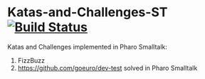 # Katas-and-Challenges-ST  [![Build Status](https://travis-ci.org/vitormcruz/Katas-and-Challenges-ST.svg?branch=master)](https://travis-ci.org/vitormcruz/Katas-and-Challenges-ST)

Katas and Challenges implemented in Pharo Smalltalk:

1. FizzBuzz
2. https://github.com/goeuro/dev-test solved in Pharo Smalltalk


